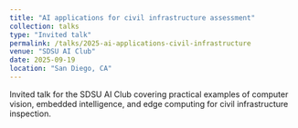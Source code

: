 ```yaml
---
title: "AI applications for civil infrastructure assessment"
collection: talks
type: "Invited talk"
permalink: /talks/2025-ai-applications-civil-infrastructure
venue: "SDSU AI Club"
date: 2025-09-19
location: "San Diego, CA"
---
```


Invited talk for the SDSU AI Club covering practical examples of computer vision, embedded intelligence, and edge computing for civil infrastructure inspection.
